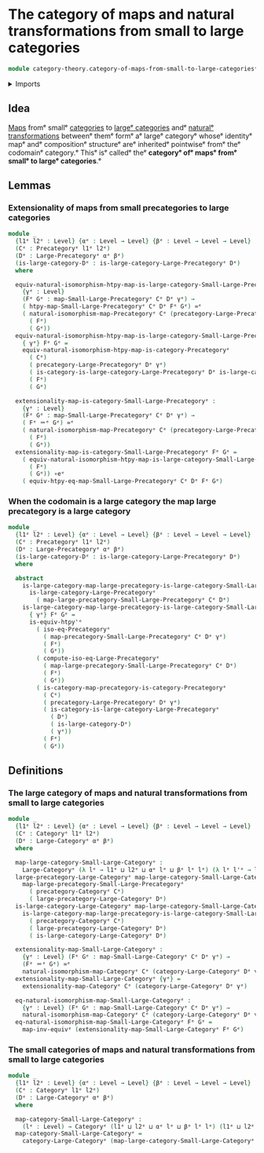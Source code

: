 # The category of maps and natural transformations from small to large categories

```agda
module category-theory.category-of-maps-from-small-to-large-categoriesᵉ where
```

<details><summary>Imports</summary>

```agda
open import category-theory.categoriesᵉ
open import category-theory.category-of-maps-categoriesᵉ
open import category-theory.isomorphisms-in-large-precategoriesᵉ
open import category-theory.isomorphisms-in-precategoriesᵉ
open import category-theory.large-categoriesᵉ
open import category-theory.large-precategoriesᵉ
open import category-theory.maps-from-small-to-large-categoriesᵉ
open import category-theory.maps-from-small-to-large-precategoriesᵉ
open import category-theory.natural-isomorphisms-maps-categoriesᵉ
open import category-theory.natural-isomorphisms-maps-precategoriesᵉ
open import category-theory.precategoriesᵉ
open import category-theory.precategory-of-maps-from-small-to-large-precategoriesᵉ

open import foundation.equivalencesᵉ
open import foundation.identity-typesᵉ
open import foundation.universe-levelsᵉ
```

</details>

## Idea

[Maps](category-theory.maps-from-small-to-large-categories.mdᵉ) fromᵉ smallᵉ
[categories](category-theory.categories.mdᵉ) to
[largeᵉ categories](category-theory.large-categories.mdᵉ) andᵉ
[naturalᵉ transformations](category-theory.natural-transformations-maps-from-small-to-large-precategories.mdᵉ)
betweenᵉ themᵉ formᵉ aᵉ largeᵉ categoryᵉ whoseᵉ identityᵉ mapᵉ andᵉ compositionᵉ structureᵉ
areᵉ inheritedᵉ pointwiseᵉ fromᵉ theᵉ codomainᵉ category.ᵉ Thisᵉ isᵉ calledᵉ theᵉ
**categoryᵉ ofᵉ mapsᵉ fromᵉ smallᵉ to largeᵉ categories**.ᵉ

## Lemmas

### Extensionality of maps from small precategories to large categories

```agda
module _
  {l1ᵉ l2ᵉ : Level} {αᵉ : Level → Level} {βᵉ : Level → Level → Level}
  (Cᵉ : Precategoryᵉ l1ᵉ l2ᵉ)
  (Dᵉ : Large-Precategoryᵉ αᵉ βᵉ)
  (is-large-category-Dᵉ : is-large-category-Large-Precategoryᵉ Dᵉ)
  where

  equiv-natural-isomorphism-htpy-map-is-large-category-Small-Large-Precategoryᵉ :
    {γᵉ : Level}
    (Fᵉ Gᵉ : map-Small-Large-Precategoryᵉ Cᵉ Dᵉ γᵉ) →
    ( htpy-map-Small-Large-Precategoryᵉ Cᵉ Dᵉ Fᵉ Gᵉ) ≃ᵉ
    ( natural-isomorphism-map-Precategoryᵉ Cᵉ (precategory-Large-Precategoryᵉ Dᵉ γᵉ)
      ( Fᵉ)
      ( Gᵉ))
  equiv-natural-isomorphism-htpy-map-is-large-category-Small-Large-Precategoryᵉ
    { γᵉ} Fᵉ Gᵉ =
    equiv-natural-isomorphism-htpy-map-is-category-Precategoryᵉ
      ( Cᵉ)
      ( precategory-Large-Precategoryᵉ Dᵉ γᵉ)
      ( is-category-is-large-category-Large-Precategoryᵉ Dᵉ is-large-category-Dᵉ γᵉ)
      ( Fᵉ)
      ( Gᵉ)

  extensionality-map-is-category-Small-Large-Precategoryᵉ :
    {γᵉ : Level}
    (Fᵉ Gᵉ : map-Small-Large-Precategoryᵉ Cᵉ Dᵉ γᵉ) →
    ( Fᵉ ＝ᵉ Gᵉ) ≃ᵉ
    ( natural-isomorphism-map-Precategoryᵉ Cᵉ (precategory-Large-Precategoryᵉ Dᵉ γᵉ)
      ( Fᵉ)
      ( Gᵉ))
  extensionality-map-is-category-Small-Large-Precategoryᵉ Fᵉ Gᵉ =
    ( equiv-natural-isomorphism-htpy-map-is-large-category-Small-Large-Precategoryᵉ
      ( Fᵉ)
      ( Gᵉ)) ∘eᵉ
    ( equiv-htpy-eq-map-Small-Large-Precategoryᵉ Cᵉ Dᵉ Fᵉ Gᵉ)
```

### When the codomain is a large category the map large precategory is a large category

```agda
module _
  {l1ᵉ l2ᵉ : Level} {αᵉ : Level → Level} {βᵉ : Level → Level → Level}
  (Cᵉ : Precategoryᵉ l1ᵉ l2ᵉ)
  (Dᵉ : Large-Precategoryᵉ αᵉ βᵉ)
  (is-large-category-Dᵉ : is-large-category-Large-Precategoryᵉ Dᵉ)
  where

  abstract
    is-large-category-map-large-precategory-is-large-category-Small-Large-Precategoryᵉ :
      is-large-category-Large-Precategoryᵉ
        ( map-large-precategory-Small-Large-Precategoryᵉ Cᵉ Dᵉ)
    is-large-category-map-large-precategory-is-large-category-Small-Large-Precategoryᵉ
      { γᵉ} Fᵉ Gᵉ =
      is-equiv-htpy'ᵉ
        ( iso-eq-Precategoryᵉ
          ( map-precategory-Small-Large-Precategoryᵉ Cᵉ Dᵉ γᵉ)
          ( Fᵉ)
          ( Gᵉ))
        ( compute-iso-eq-Large-Precategoryᵉ
          ( map-large-precategory-Small-Large-Precategoryᵉ Cᵉ Dᵉ)
          ( Fᵉ)
          ( Gᵉ))
        ( is-category-map-precategory-is-category-Precategoryᵉ
          ( Cᵉ)
          ( precategory-Large-Precategoryᵉ Dᵉ γᵉ)
          ( is-category-is-large-category-Large-Precategoryᵉ
            ( Dᵉ)
            ( is-large-category-Dᵉ)
            ( γᵉ))
          ( Fᵉ)
          ( Gᵉ))
```

## Definitions

### The large category of maps and natural transformations from small to large categories

```agda
module _
  {l1ᵉ l2ᵉ : Level} {αᵉ : Level → Level} {βᵉ : Level → Level → Level}
  (Cᵉ : Categoryᵉ l1ᵉ l2ᵉ)
  (Dᵉ : Large-Categoryᵉ αᵉ βᵉ)
  where

  map-large-category-Small-Large-Categoryᵉ :
    Large-Categoryᵉ (λ lᵉ → l1ᵉ ⊔ l2ᵉ ⊔ αᵉ lᵉ ⊔ βᵉ lᵉ lᵉ) (λ lᵉ l'ᵉ → l1ᵉ ⊔ l2ᵉ ⊔ βᵉ lᵉ l'ᵉ)
  large-precategory-Large-Categoryᵉ map-large-category-Small-Large-Categoryᵉ =
    map-large-precategory-Small-Large-Precategoryᵉ
      ( precategory-Categoryᵉ Cᵉ)
      ( large-precategory-Large-Categoryᵉ Dᵉ)
  is-large-category-Large-Categoryᵉ map-large-category-Small-Large-Categoryᵉ =
    is-large-category-map-large-precategory-is-large-category-Small-Large-Precategoryᵉ
      ( precategory-Categoryᵉ Cᵉ)
      ( large-precategory-Large-Categoryᵉ Dᵉ)
      ( is-large-category-Large-Categoryᵉ Dᵉ)

  extensionality-map-Small-Large-Categoryᵉ :
    {γᵉ : Level} (Fᵉ Gᵉ : map-Small-Large-Categoryᵉ Cᵉ Dᵉ γᵉ) →
    (Fᵉ ＝ᵉ Gᵉ) ≃ᵉ
    natural-isomorphism-map-Categoryᵉ Cᵉ (category-Large-Categoryᵉ Dᵉ γᵉ) Fᵉ Gᵉ
  extensionality-map-Small-Large-Categoryᵉ {γᵉ} =
    extensionality-map-Categoryᵉ Cᵉ (category-Large-Categoryᵉ Dᵉ γᵉ)

  eq-natural-isomorphism-map-Small-Large-Categoryᵉ :
    {γᵉ : Level} (Fᵉ Gᵉ : map-Small-Large-Categoryᵉ Cᵉ Dᵉ γᵉ) →
    natural-isomorphism-map-Categoryᵉ Cᵉ (category-Large-Categoryᵉ Dᵉ γᵉ) Fᵉ Gᵉ → Fᵉ ＝ᵉ Gᵉ
  eq-natural-isomorphism-map-Small-Large-Categoryᵉ Fᵉ Gᵉ =
    map-inv-equivᵉ (extensionality-map-Small-Large-Categoryᵉ Fᵉ Gᵉ)
```

### The small categories of maps and natural transformations from small to large categories

```agda
module _
  {l1ᵉ l2ᵉ : Level} {αᵉ : Level → Level} {βᵉ : Level → Level → Level}
  (Cᵉ : Categoryᵉ l1ᵉ l2ᵉ)
  (Dᵉ : Large-Categoryᵉ αᵉ βᵉ)
  where

  map-category-Small-Large-Categoryᵉ :
    (lᵉ : Level) → Categoryᵉ (l1ᵉ ⊔ l2ᵉ ⊔ αᵉ lᵉ ⊔ βᵉ lᵉ lᵉ) (l1ᵉ ⊔ l2ᵉ ⊔ βᵉ lᵉ lᵉ)
  map-category-Small-Large-Categoryᵉ =
    category-Large-Categoryᵉ (map-large-category-Small-Large-Categoryᵉ Cᵉ Dᵉ)
```